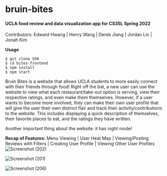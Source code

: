 # bruin-bites
#### UCLA food review and data visualization app for CS35L Spring 2022
Contributors:
Edward Hwang | Henry Wang | Derek Jiang | Jordan Lin | Jonah Kim

**Usage**
```
$ git clone SSH
$ cd bites-frontend
$ npm install
$ npm start
```
Bruin Bites is a website that allows UCLA students to more easily connect with their friends through food! Right off the bat, a new user can use the website to view what each restaurant/take-out option is serving, view their respective ratings, and even make them themselves. However, if a user wants to become more involved, they can make their own user profile that will give the user their own distinct flair and track their activity/contributions to the website. This includes displaying a quick description of themselves, their favorite places to eat, and the ratings they have written.

Another important thing about the website: it has night mode!


**Recap of Features:**
Menu Viewing | User Heat Map | Viewing/Posting Reviews with Filters | Creating User Profile | Viewing Other User Profiles 
![Screenshot (202)](https://user-images.githubusercontent.com/68207907/170816359-5729207c-d30c-4fb8-a799-bb7febf198f5.png)

![Screenshot (201)](https://user-images.githubusercontent.com/68207907/170816420-45ef6d72-cc1a-49ae-8298-462cb42b4233.png)

![Screenshot (206)](https://user-images.githubusercontent.com/68207907/170816713-8eca3583-df18-4d02-a2c1-ab8699a302f0.png)

